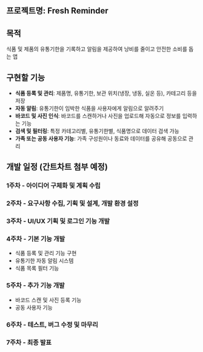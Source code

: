 ## 프로젝트명: Fresh Reminder

## 목적
식품 및 제품의 유통기한을 기록하고 알림을 제공하여 낭비를 줄이고 안전한 소비를 돕는 앱

## 구현할 기능
- **식품 등록 및 관리**: 제품명, 유통기한, 보관 위치(냉장, 냉동, 실온 등), 카테고리 등을 저장  
- **자동 알림**: 유통기한이 임박한 식품을 사용자에게 알림으로 알려주기  
- **바코드 및 사진 인식**: 바코드를 스캔하거나 사진을 업로드해 자동으로 정보를 입력하는 기능  
- **검색 및 필터링**: 특정 카테고리별, 유통기한별, 식품명으로 데이터 검색 가능  
- **가족 또는 공동 사용자 기능**: 가족 구성원이나 동료와 데이터를 공유해 공동으로 관리  

## 개발 일정 (간트차트 첨부 예정)
### 1주차 - 아이디어 구체화 및 계획 수립  
### 2주차 - 요구사항 수집, 기획 및 설계, 개발 환경 설정  
### 3주차 - UI/UX 기획 및 로그인 기능 개발  
### 4주차 - 기본 기능 개발  
- 식품 등록 및 관리 기능 구현  
- 유통기한 자동 알림 시스템  
- 식품 목록 필터 기능  

### 5주차 - 추가 기능 개발  
- 바코드 스캔 및 사진 등록 기능  
- 공동 사용자 기능  

### 6주차 - 테스트, 버그 수정 및 마무리  
### 7주차 - 최종 발표  
